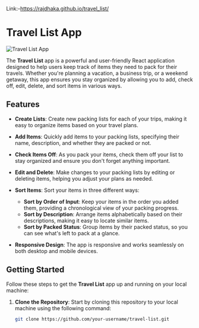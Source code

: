 Link:-https://rajdhaka.github.io/travel_list/
# Travel List App

![Travel List App](travel-list-screenshot.png)

The **Travel List** app is a powerful and user-friendly React application designed to help users keep track of items they need to pack for their travels. Whether you're planning a vacation, a business trip, or a weekend getaway, this app ensures you stay organized by allowing you to add, check off, edit, delete, and sort items in various ways.

## Features

- **Create Lists**: Create new packing lists for each of your trips, making it easy to organize items based on your travel plans.

- **Add Items**: Quickly add items to your packing lists, specifying their name, description, and whether they are packed or not.

- **Check Items Off**: As you pack your items, check them off your list to stay organized and ensure you don't forget anything important.

- **Edit and Delete**: Make changes to your packing lists by editing or deleting items, helping you adjust your plans as needed.

- **Sort Items**: Sort your items in three different ways:
  - **Sort by Order of Input**: Keep your items in the order you added them, providing a chronological view of your packing progress.
  - **Sort by Description**: Arrange items alphabetically based on their descriptions, making it easy to locate similar items.
  - **Sort by Packed Status**: Group items by their packed status, so you can see what's left to pack at a glance.

- **Responsive Design**: The app is responsive and works seamlessly on both desktop and mobile devices.

## Getting Started

Follow these steps to get the **Travel List** app up and running on your local machine:

1. **Clone the Repository**: Start by cloning this repository to your local machine using the following command:

   ```bash
   git clone https://github.com/your-username/travel-list.git


